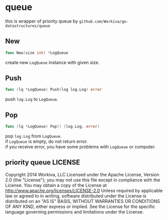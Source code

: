 # queue

this is wrapper of priority queue by `github.com/Workiva/go-datastructures/queue`

## New

```go
func New(size int) *LogQueue
```

create new `LogQueue` instance with given size.

## Push

```go
func (lq *LogQueue) Push(log log.Log) error
```

push `log.Log` to `LogQueue`.

## Pop

```go
func (lq *LogQueue) Pop() (log.Log, error)
```

pop `log.Log` from `LogQueue`.  
if `LogQueue` is empty, do not return error.  
if you receive error, you have some problems with `LogQueue` or computer.

## priority queue LICENSE

Copyright 2014 Workiva, LLC
Licensed under the Apache License, Version 2.0 (the "License");
you may not use this file except in compliance with the License.
You may obtain a copy of the License at
 http://www.apache.org/licenses/LICENSE-2.0
Unless required by applicable law or agreed to in writing, software
distributed under the License is distributed on an "AS IS" BASIS,
WITHOUT WARRANTIES OR CONDITIONS OF ANY KIND, either express or implied.
See the License for the specific language governing permissions and
limitations under the License.